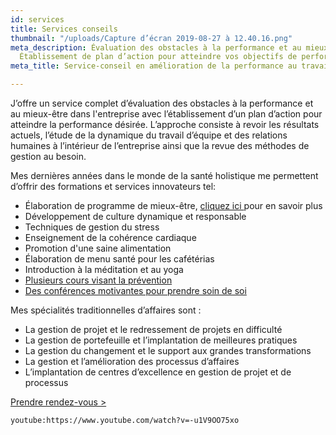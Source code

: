 ```yaml
---
id: services
title: Services conseils
thumbnail: "/uploads/Capture d’écran 2019-08-27 à 12.40.16.png"
meta_description: Évaluation des obstacles à la performance et au mieux-être en entreprise.
  Établissement de plan d’action pour atteindre vos objectifs de performance.
meta_title: Service-conseil en amélioration de la performance au travail

---
```

J’offre un service complet d’évaluation des obstacles à la performance et au mieux-être dans l'entreprise avec l’établissement d’un plan d’action pour atteindre la performance désirée. L’approche consiste à revoir les résultats actuels, l’étude de la dynamique du travail d’équipe et des relations humaines à l’intérieur de l’entreprise ainsi que la revue des méthodes de gestion au besoin.

Mes dernières années dans le monde de la santé holistique me permettent d’offrir des formations et services innovateurs tel:

* Élaboration de programme de mieux-être, [cliquez ici ](https://cours.nancybilodeau.com/programmemieuxetre)pour en savoir plus
* Développement de culture dynamique et responsable
* Techniques de gestion du stress
* Enseignement de la cohérence cardiaque
* Promotion d'une saine alimentation
* Élaboration de menu santé pour les cafétérias
* Introduction à la méditation et au yoga
* [Plusieurs cours visant la prévention]()
* [Des conférences motivantes pour prendre soin de soi](https://nancybilodeau.com/conference)

Mes spécialités traditionnelles d’affaires sont :

* La gestion de projet et le redressement de projets en difficulté
* La gestion de portefeuille et l’implantation de meilleures pratiques
* La gestion du changement et le support aux grandes transformations
* La gestion et l’amélioration des processus d’affaires
* L’implantation de centres d’excellence en gestion de projet et de processus 

[Prendre rendez-vous >](https://www.gorendezvous.com/homepage/111690)

`youtube:https://www.youtube.com/watch?v=-u1V9OO75xo`